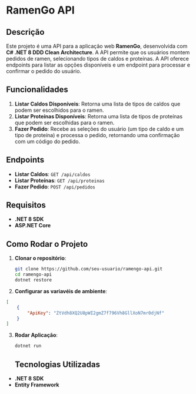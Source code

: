 # RamenGo API

## Descrição

Este projeto é uma API para a aplicação web **RamenGo**, desenvolvida com **C# .NET 8 DDD Clean Architecture**. A API permite que os usuários montem pedidos de ramen, selecionando tipos de caldos e proteínas. A API oferece endpoints para listar as opções disponíveis e um endpoint para processar e confirmar o pedido do usuário.

## Funcionalidades

1. **Listar Caldos Disponíveis**: Retorna uma lista de tipos de caldos que podem ser escolhidos para o ramen.
2. **Listar Proteínas Disponíveis**: Retorna uma lista de tipos de proteínas que podem ser escolhidas para o ramen.
3. **Fazer Pedido**: Recebe as seleções do usuário (um tipo de caldo e um tipo de proteína) e processa o pedido, retornando uma confirmação com um código do pedido.

## Endpoints

- **Listar Caldos**: `GET /api/caldos`
- **Listar Proteínas**: `GET /api/proteinas`
- **Fazer Pedido**: `POST /api/pedidos`

## Requisitos

- **.NET 8 SDK**
- **ASP.NET Core**

## Como Rodar o Projeto

1. **Clonar o repositório**:
   ```bash
   git clone https://github.com/seu-usuario/ramengo-api.git
   cd ramengo-api
   dotnet restore 
   ```

2. **Configurar as variavéis de ambiente**:
```json
[
    {
        "ApiKey": "ZtVdh8XQ2U8pWI2gmZ7f796Vh8GllXoN7mr0djNf"
    }
]
```
3. **Rodar Aplicação**:
   ```bash
   dotnet run
   ```

   ## Tecnologias Utilizadas

- **.NET 8 SDK**
- **Entity Framework**

